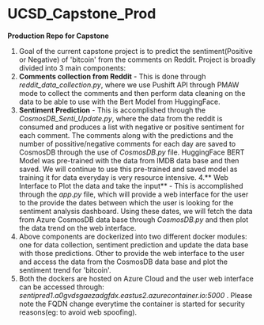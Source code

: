 # UCSD_Capstone_Prod

**Production Repo for Capstone**

1. Goal of the current capstone project is to predict the sentiment(Positive or Negative) of 'bitcoin' from the comments on Reddit. Project is broadly divided into 3 main components:
2. **Comments collection from Reddit** - This is done through _reddit_data_collection.py_, where we use Pushift API through PMAW mode to collect the comments and then perform data cleaning on the data to be able to use with the Bert Model from HuggingFace.
3. **Sentiment Prediction** - This is accomplished through the _CosmosDB_Senti_Update.py_, where the data from the reddit is consumed and produces a list with negative or positive sentiment for each comment. The comments along with the predictions and the number of possitive/negative comments for each day are saved to CosmosDB through the use of _CosmosDB.py_ file. HuggingFace BERT Model was pre-trained with the data from IMDB data base and then saved. We will continue to use this pre-trained and saved model as training it for data everyday is very resource intensive.
4.** Web Interface to Plot the data and take the input** - This is accomplished through the _app.py_ file, which will provide a web interface for the user to the provide the dates between which the user is looking for the sentiment analysis dashboard. Using these dates, we will fetch the data from Azure CosmosDB data base through _CosmosDB.py_ and then plot the data trend on the web interface. 
5. Above components are dockerized into two different docker modules: one for data collection, sentiment prediction and update the data base with those predictions. Other to provide the web interface to the user and access the data from the CosmosDB data base and plot the sentiment trend for 'bitcoin'.
6. Both the dockers are hosted on Azure Cloud and the user web interface can be accessed through: _sentipred1.a0gvdsgaezadgfdx.eastus2.azurecontainer.io:5000_ . Please note the FQDN change everytime the container is started for security reasons(eg: to avoid web spoofing).
